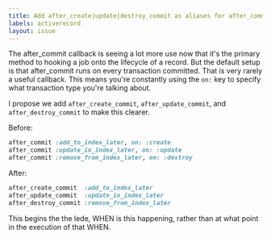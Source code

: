 ```yaml
---
title: Add after_create|update|destroy_commit as aliases for after_commit :x, on: :y
labels: activerecord
layout: issue
---
```


The after_commit callback is seeing a lot more use now that it's the primary method to hooking a job onto the lifecycle of a record. But the default setup is that after_commit runs on every transaction committed. That is very rarely a useful callback. This means you're constantly using the `on:` key to specify what transaction type you're talking about.

I propose we add `after_create_commit`, `after_update_commit`, and `after_destroy_commit` to make this clearer.

Before:

``` ruby
after_commit :add_to_index_later, on: :create
after_commit :update_in_index_later, on: :update
after_commit :remove_from_index_later, on: :destroy
```

After:

``` ruby
after_create_commit  :add_to_index_later
after_update_commit  :update_in_index_later
after_destroy_commit :remove_from_index_later
```

This begins the the lede, WHEN is this happening, rather than at what point in the execution of that WHEN.

